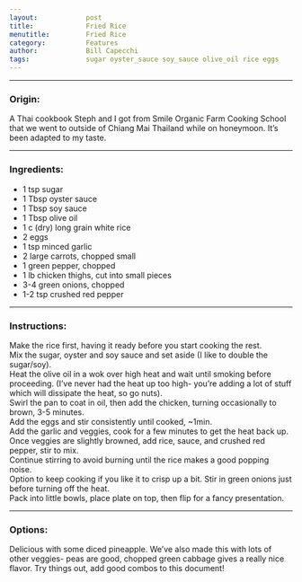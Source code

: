 ```yaml
---  
layout:            post  
title:             Fried Rice  
menutitle:         Fried Rice  
category:          Features  
author:            Bill Capecchi  
tags:              sugar oyster_sauce soy_sauce olive_oil rice eggs  
---  
```

  
***

### Origin:  
  
 A Thai cookbook Steph and I got from Smile Organic Farm Cooking School that we went to outside of Chiang Mai Thailand while on honeymoon. It’s been adapted to my taste.  
  
***

### Ingredients:  
  
- 1 tsp sugar  
- 1 Tbsp oyster sauce  
- 1 Tbsp soy sauce  
- 1 Tbsp olive oil  
- 1 c (dry) long grain white rice  
- 2 eggs  
- 1 tsp minced garlic  
- 2 large carrots, chopped small  
- 1 green pepper, chopped  
- 1 lb chicken thighs, cut into small pieces  
- 3-4 green onions, chopped  
- 1-2 tsp crushed red pepper  
  
  
***

### Instructions:  
  
Make the rice first, having it ready before you start cooking the rest.  
Mix the sugar, oyster and soy sauce and set aside (I like to double the sugar/soy).  
Heat the olive oil in a wok over high heat and wait until smoking before proceeding. (I’ve never had the heat up too high- you’re adding a lot of stuff which will dissipate the heat, so go nuts).  
Swirl the pan to coat in oil, then add the chicken, turning occasionally to brown, 3-5 minutes.  
Add the eggs and stir consistently until cooked, ~1min.  
Add the garlic and veggies, cook for a few minutes to get the heat back up.  
Once veggies are slightly browned, add rice, sauce, and crushed red pepper, stir to mix.  
Continue stirring to avoid burning until the rice makes a good popping noise.  
Option to keep cooking if you like it to crisp up a bit. Stir in green onions just before turning off the heat.  
Pack into little bowls, place plate on top, then flip for a fancy presentation.  
  
***

### Options:  
  
Delicious with some diced pineapple. We’ve also made this with lots of other veggies- peas are good, chopped green cabbage gives a really nice flavor. Try things out, add good combos to this document!  
